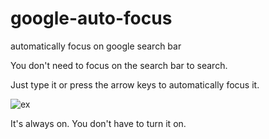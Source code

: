 # google-auto-focus
automatically focus on google search bar




You don't need to focus on the search bar to search.

Just type it or press the arrow keys to automatically focus it.


![ex](https://user-images.githubusercontent.com/10599877/70210482-23a7ca00-1776-11ea-93f5-af1a979b9ec1.PNG)

It's always on. You don't have to turn it on.
